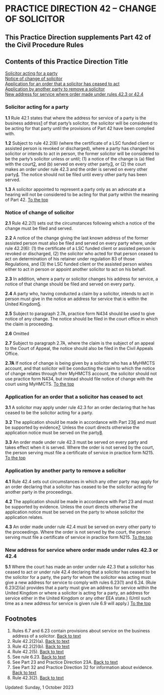 # PRACTICE DIRECTION 42 – CHANGE OF SOLICITOR
## This Practice Direction supplements Part 42 of the Civil Procedure Rules
Contents of this Practice Direction
Title  
---  
[Solicitor acting for a party](https://www.justice.gov.uk/courts/procedure-rules/civil/rules/part42/pd_part42#1.1)  
[Notice of change of solicitor](https://www.justice.gov.uk/courts/procedure-rules/civil/rules/part42/pd_part42#2.1)  
[Application for an order that a solicitor has ceased to act](https://www.justice.gov.uk/courts/procedure-rules/civil/rules/part42/pd_part42#3.1)  
[Application by another party to remove a solicitor](https://www.justice.gov.uk/courts/procedure-rules/civil/rules/part42/pd_part42#4.1)  
[New address for service where order made under rules 42.3 or 42.4](https://www.justice.gov.uk/courts/procedure-rules/civil/rules/part42/pd_part42#5.1)  
### Solicitor acting for a party

**1.1** Rule 42.1 states that where the address for service of a party is the business address[1](https://www.justice.gov.uk/courts/procedure-rules/civil/rules/part42/pd_part42#fn1) of that party’s solicitor, the solicitor will be considered to be acting for that party until the provisions of Part 42 have been complied with.

**1.2** Subject to rule 42.2(6) (where the certificate of a LSC funded client or assisted person is revoked or discharged), where a party has changed his solicitor or intends to act in person, the former solicitor will be considered to be the party’s solicitor unless or until;
(1) a notice of the change is
(a) filed with the court[2](https://www.justice.gov.uk/courts/procedure-rules/civil/rules/part42/pd_part42#fn2), and
(b) served on every other party[3](https://www.justice.gov.uk/courts/procedure-rules/civil/rules/part42/pd_part42#fn3), or
(2) the court makes an order under rule 42.3 and the order is served on every other party[4](https://www.justice.gov.uk/courts/procedure-rules/civil/rules/part42/pd_part42#fn4).
The notice should not be filed until every other party has been served.

**1.3** A solicitor appointed to represent a party only as an advocate at a hearing will not be considered to be acting for that party within the meaning of Part 42.
[To the top](https://www.justice.gov.uk/courts/procedure-rules/civil/rules/part42/pd_part42#top)
### Notice of change of solicitor

**2.1** Rule 42.2(1) sets out the circumstances following which a notice of the change must be filed and served.

**2.2** A notice of the change giving the last known address of the former assisted person must also be filed and served on every party where, under rule 42.2(6):
(1) the certificate of a LSC funded client or assisted person is revoked or discharged,
(2) the solicitor who acted for that person ceased to act on determination of his retainer under regulation 83 of those Regulations, and
(3) the LSC funded client or the assisted person wishes either to act in person or appoint another solicitor to act on his behalf.

**2.3** In addition, where a party or solicitor changes his address for service, a notice of that change should be filed and served on every party.

**2.4** A party who, having conducted a claim by a solicitor, intends to act in person must give in the notice an address for service that is within the United Kingdom[5](https://www.justice.gov.uk/courts/procedure-rules/civil/rules/part42/pd_part42#fn5).

**2.5** Subject to paragraph 2.7A, practice form N434 should be used to give notice of any change. The notice should be filed in the court office in which the claim is proceeding.

**2.6** Omitted

**2.7** Subject to paragraph 2.7A, where the claim is the subject of an appeal to the Court of Appeal, the notice should also be filed in the Civil Appeals Office.

**2.7A** If notice of change is being given by a solicitor who has a MyHMCTS account, and that solicitor will be conducting the claim to which the notice of change relates through their MyHMCTS account, the solicitor should not use practice form N434, but instead should file notice of change with the court using MyHMCTS.
[To the top](https://www.justice.gov.uk/courts/procedure-rules/civil/rules/part42/pd_part42#top)
### Application for an order that a solicitor has ceased to act

**3.1** A solicitor may apply under rule 42.3 for an order declaring that he has ceased to be the solicitor acting for a party.

**3.2** The application should be made in accordance with Part 23[6](https://www.justice.gov.uk/courts/procedure-rules/civil/rules/part42/pd_part42#fn6) and must be supported by evidence[7](https://www.justice.gov.uk/courts/procedure-rules/civil/rules/part42/pd_part42#fn7). Unless the court directs otherwise the application notice must be served on the party[8](https://www.justice.gov.uk/courts/procedure-rules/civil/rules/part42/pd_part42#fn8).

**3.3** An order made under rule 42.3 must be served on every party and takes effect when it is served. Where the order is not served by the court, the person serving must file a certificate of service in practice form N215.
[To the top](https://www.justice.gov.uk/courts/procedure-rules/civil/rules/part42/pd_part42#top)
### Application by another party to remove a solicitor

**4.1** Rule 42.4 sets out circumstances in which any other party may apply for an order declaring that a solicitor has ceased to be the solicitor acting for another party in the proceedings.

**4.2** The application should be made in accordance with Part 23 and must be supported by evidence. Unless the court directs otherwise the application notice must be served on the party to whose solicitor the application relates.

**4.3** An order made under rule 42.4 must be served on every other party to the proceedings. Where the order is not served by the court, the person serving must file a certificate of service in practice form N215.
[To the top](https://www.justice.gov.uk/courts/procedure-rules/civil/rules/part42/pd_part42#top)
### New address for service where order made under rules 42.3 or 42.4

**5.1** Where the court has made an order under rule 42.3 that a solicitor has ceased to act or under rule 42.4 declaring that a solicitor has ceased to be the solicitor for a party, the party for whom the solicitor was acting must give a new address for service to comply with rules 6.23(1) and 6.24.
(Rule 6.23(2)(a) provides that a party must give an address for service within the United Kingdom or where a solicitor is acting for a party, an address for service either in the United Kingdom or any other EEA state.)
(Until such time as a new address for service is given rule 6.9 will apply.)
[To the top](https://www.justice.gov.uk/courts/procedure-rules/civil/rules/part42/pd_part42#top)
## Footnotes
  1. Rules 6.7 and 6.23 contain provisions about service on the business address of a solicitor. [Back to text](https://www.justice.gov.uk/courts/procedure-rules/civil/rules/part42/pd_part42#text1)
  2. Rule 42.2(2)(a). [Back to text](https://www.justice.gov.uk/courts/procedure-rules/civil/rules/part42/pd_part42#text2)
  3. Rule 42.2(2)(b). [Back to text](https://www.justice.gov.uk/courts/procedure-rules/civil/rules/part42/pd_part42#text3)
  4. Rule 42.2(5). [Back to text](https://www.justice.gov.uk/courts/procedure-rules/civil/rules/part42/pd_part42#text4)
  5. See rule 6.23. [Back to text](https://www.justice.gov.uk/courts/procedure-rules/civil/rules/part42/pd_part42#text5)
  6. See Part 23 and Practice Direction 23A. [Back to text](https://www.justice.gov.uk/courts/procedure-rules/civil/rules/part42/pd_part42#text6)
  7. See Part 32 and Practice Direction 32 for information about evidence. [Back to text](https://www.justice.gov.uk/courts/procedure-rules/civil/rules/part42/pd_part42#text7)
  8. Rule 42.3(2). [Back to text](https://www.justice.gov.uk/courts/procedure-rules/civil/rules/part42/pd_part42#text8)


Updated: Sunday, 1 October 2023

